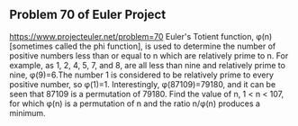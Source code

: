 ## Problem 70 of Euler Project 
https://www.projecteuler.net/problem=70
Euler's Totient function, φ(n) [sometimes called the phi function], is used to determine the number of positive numbers less than or equal to n which are relatively prime to n. For example, as 1, 2, 4, 5, 7, and 8, are all less than nine and relatively prime to nine, φ(9)=6.The number 1 is considered to be relatively prime to every positive number, so φ(1)=1. 
Interestingly, φ(87109)=79180, and it can be seen that 87109 is a permutation of 79180.
Find the value of n, 1 < n < 107, for which φ(n) is a permutation of n and the ratio n/φ(n) produces a minimum.